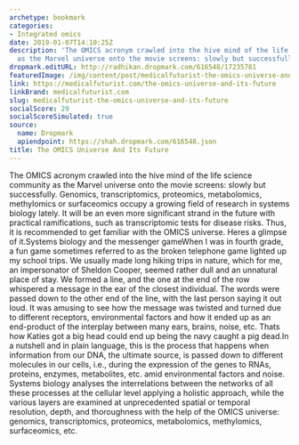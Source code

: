 ```yaml
---
archetype: bookmark
categories:
- Integrated omics
date: 2019-01-07T14:10:25Z
description: 'The OMICS acronym crawled into the hive mind of the life science community
  as the Marvel universe onto the movie screens: slowly but successfully.'
dropmark.editURL: http://radhikan.dropmark.com/616548/17235781
featuredImage: /img/content/post/medicalfuturist-the-omics-universe-and-its-future.JPG
link: https://medicalfuturist.com/the-omics-universe-and-its-future
linkBrand: medicalfuturist.com
slug: medicalfuturist-the-omics-universe-and-its-future
socialScore: 29
socialScoreSimulated: true
source:
  name: Dropmark
  apiendpoint: https://shah.dropmark.com/616548.json
title: The OMICS Universe And Its Future
---
```

The OMICS acronym crawled into the hive mind of the life science community as the Marvel universe onto the movie screens: slowly but successfully. Genomics, transcriptomics, proteomics, metabolomics, methylomics or surfaceomics occupy a growing field of research in systems biology lately. It will be an even more significant strand in the future with practical ramifications, such as transcriptomic tests for disease risks. Thus, it is recommended to get familiar with the OMICS universe. Heres a glimpse of it.Systems biology and the messenger gameWhen I was in fourth grade, a fun game sometimes referred to as the broken telephone game lighted up my school trips. We usually made long hiking trips in nature, which for me, an impersonator of Sheldon Cooper, seemed rather dull and an unnatural place of stay. We formed a line, and the one at the end of the row whispered a message in the ear of the closest individual. The words were passed down to the other end of the line, with the last person saying it out loud. It was amusing to see how the message was twisted and turned due to different receptors, environmental factors and how it ended up as an end-product of the interplay between many ears, brains, noise, etc. Thats how Katies got a big head could end up being the navy caught a pig dead.In a nutshell and in plain language, this is the process that happens when information from our DNA, the ultimate source, is passed down to different molecules in our cells, i.e., during the expression of the genes to RNAs, proteins, enzymes, metabolites, etc. amid environmental factors and noise. Systems biology analyses the interrelations between the networks of all these processes at the cellular level applying a holistic approach, while the various layers are examined at unprecedented spatial or temporal resolution, depth, and thoroughness with the help of the OMICS universe: genomics, transcriptomics, proteomics, metabolomics, methylomics, surfaceomics, etc.